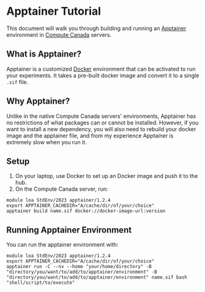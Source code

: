 # Apptainer Tutorial
This document will walk you through building and running an [Apptainer](https://apptainer.org/) environment in [Compute Canada](compute/Compute_Canada.md) servers.

## What is Apptainer?
Apptainer is a customized [Docker](https://www.docker.com/) environment that can be activated to run your experiments. It takes a pre-built docker image and convert it to a single `.sif` file.

## Why Apptainer?
Unlike in the native Compute Canada servers' environments, Apptainer has no restrictions of what packages can or cannot be installed. However, if you want to install a new dependency, you will also need to rebuild your docker image and the apptainer file, and from my experience Apptainer is extremely slow when you run it.

## Setup
1. On your laptop, use Docker to set up an Docker image and push it to the hub.
2. On the Compute Canada server, run:
```shell
module loa StdEnv/2023 apptainer/1.2.4
export APPTAINER_CACHEDIR="A/cache/dir/of/your/choice"
apptainer build name.sif docker://docker-image-url:version
```

## Running Apptainer Environment
You can run the apptainer environment with:
```shell
module loa StdEnv/2023 apptainer/1.2.4
export APPTAINER_CACHEDIR="A/cache/dir/of/your/choice"
apptainer run -C --nv --home "your/home/directory" -B "directory/you/want/to/add/to/apptainer/environment" -B "directory/you/want/to/add/to/apptainer/environment" name.sif bash "shell/script/to/execute"
```
